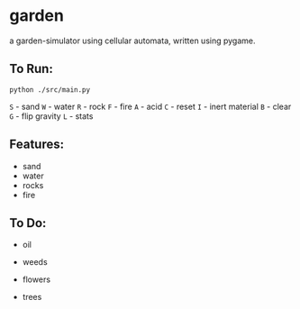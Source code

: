 # garden
a garden-simulator using cellular automata, written using pygame.

## To Run:

`python ./src/main.py`

`S` - sand
`W` - water
`R` - rock
`F` - fire
`A` - acid
`C` - reset
`I` - inert material
`B` - clear
`G` - flip gravity
`L` - stats


## Features:

- sand
- water
- rocks
- fire

## To Do:

- oil

- weeds
- flowers
- trees


